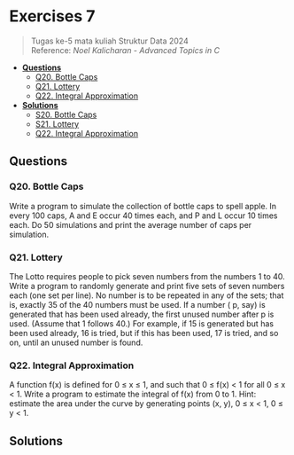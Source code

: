 # Exercises 7
> Tugas ke-5 mata kuliah Struktur Data 2024<br>
> Reference: _Noel Kalicharan - Advanced Topics in C_<br>
- [**Questions**](#qs)
    - [Q20. Bottle Caps](#q20)
    - [Q21. Lottery](#q21)
    - [Q22. Integral Approximation](#q22)
- [**Solutions**](#ss)
    - [S20. Bottle Caps](#s20)
    - [S21. Lottery](#s21)
    - [Q22. Integral Approximation](#q22)

## Questions <a name="qs"></a>
### Q20. Bottle Caps <a name="q20"></a>
Write a program to simulate the collection of bottle caps to spell apple. In every 100 caps, A and E occur 40 times each, and P and L occur 10 times each. Do 50 simulations and print the average number of caps per simulation.

### Q21. Lottery <a name="q21"></a>
The Lotto requires people to pick seven numbers from the numbers 1 to 40. Write a program to randomly generate and print five sets of seven numbers each (one set per line). No number is to be repeated in any of the sets; that is, exactly 35 of the 40 numbers must be used. If a number ( p, say) is generated that has been used already, the first unused number after p is used. (Assume that 1 follows 40.) For example, if 15 is generated but has been used already, 16 is tried, but if this has been used, 17 is tried, and so on, until an unused number is found.

### Q22. Integral Approximation <a name="q22"></a>
A function f(x) is defined for 0 ≤ x ≤ 1, and such that 0 ≤ f(x) < 1 for all 0 ≤ x < 1. Write a program to estimate the integral of f(x) from 0 to 1. Hint: estimate the area under the curve by generating points (x, y), 0 ≤ x < 1, 0 ≤ y < 1.

## Solutions <a name="ss"></a>
